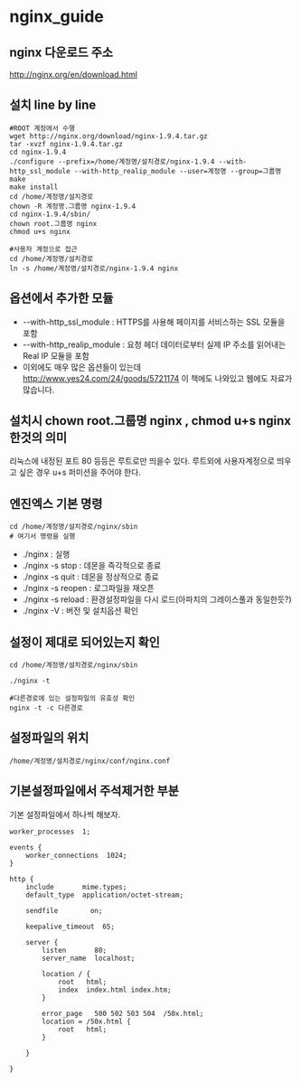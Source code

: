 # nginx_guide

## nginx 다운로드 주소
http://nginx.org/en/download.html

## 설치 line by line

```
#ROOT 계정에서 수행
wget http://nginx.org/download/nginx-1.9.4.tar.gz
tar -xvzf nginx-1.9.4.tar.gz
cd nginx-1.9.4
./configure --prefix=/home/계정명/설치경로/nginx-1.9.4 --with-http_ssl_module --with-http_realip_module --user=계정명 --group=그룹명
make
make install
cd /home/계정명/설치경로
chown -R 계정명.그룹명 nginx-1.9.4
cd nginx-1.9.4/sbin/
chown root.그룹명 nginx
chmod u+s nginx

#사용자 계정으로 접근
cd /home/계정명/설치경로
ln -s /home/계정명/설치경로/nginx-1.9.4 nginx
```

## 옵션에서 추가한 모듈
* --with-http_ssl_module : HTTPS를 사용해 페이지를 서비스하는 SSL 모듈을 포함
* --with-http_realip_module : 요청 헤더 데이터로부터 실제 IP 주소를 읽어내는 Real IP 모듈을 포함
* 이외에도 매우 많은 옵션들이 있는데 http://www.yes24.com/24/goods/5721174 이 책에도 나와있고 웹에도 자료가 많습니다.

## 설치시 chown root.그룹명 nginx , chmod u+s nginx 한것의 의미
리눅스에 내정된 포트 80 등등은 루트로만 띄을수 있다. 루트외에 사용자계정으로 띄우고 싶은 경우 u+s 퍼미션을 주어야 한다.

## 엔진엑스 기본 명령
```
cd /home/계정명/설치경로/nginx/sbin
# 여기서 명령을 실행
```
* ./nginx : 실행
* ./nginx -s stop : 데몬을 즉각적으로 종료
* ./nginx -s quit : 데몬을 정상적으로 종료
* ./nginx -s reopen : 로그파일을 재오픈
* ./nginx -s reload : 환경설정파일을 다시 로드(아파치의 그레이스풀과 동일한듯?)
* ./nginx -V : 버전 및 설치옵션 확인

## 설정이 제대로 되어있는지 확인
```
cd /home/계정명/설치경로/nginx/sbin

./nginx -t

#다른경로에 있는 설정파일의 유효성 확인
nginx -t -c 다른경로
```

## 설정파일의 위치
```
/home/계정명/설치경로/nginx/conf/nginx.conf
```

## 기본설정파일에서 주석제거한 부분
기본 설정파일에서 하나씩 해보자.
```
worker_processes  1;

events {
    worker_connections  1024;
}

http {
    include       mime.types;
    default_type  application/octet-stream;

    sendfile        on;

    keepalive_timeout  65;

    server {
        listen       80;
        server_name  localhost;

        location / {
            root   html;
            index  index.html index.htm;
        }

        error_page   500 502 503 504  /50x.html;
        location = /50x.html {
            root   html;
        }
        
    }
    
}
```
